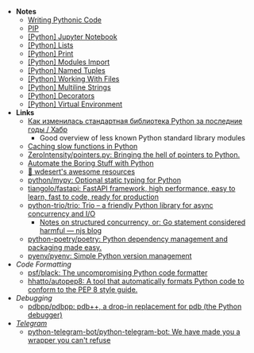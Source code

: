 - **Notes**
	- [Writing Pythonic Code](Python/Writing%20Pythonic%20Code.md)
	- [PIP](Python/Python%20Notes/PIP.md)
	- [[Python] Jupyter Notebook](Python/Python%20Jupyter%20Notebook.md)
	- [[Python] Lists](../../Python%20Lists.md)
	- [[Python] Print](../../Python%20Print.md)
	- [[Python] Modules Import](Python/Python%20Notes/Python%20Modules%20Import.md)
	- [[Python] Named Tuples](Python/Python%20Notes/Python%20Named%20Tuples.md)
	- [[Python] Working With Files](Python/Python%20Notes/Python%20Working%20With%20Files.md)
	- [[Python] Multiline Strings](Python/Python%20Notes/Python%20Multiline%20Strings.md)
	- [[Python] Decorators](Python/Python%20Notes/Python%20Decorators.md)
	- [[Python] Virtual Environment](Python/Python%20Notes/Python%20Virtual%20Environment.md)
- **Links**
	- [Как изменилась стандартная библиотека Python за последние годы / Хабр](https://habr.com/ru/post/665020/)
		- Good overview of less known Python standard library modules
	- [Caching slow functions in Python](https://antonz.org/functools-cache/)
	- [ZeroIntensity/pointers.py: Bringing the hell of pointers to Python.](https://github.com/ZeroIntensity/pointers.py)
	- [Automate the Boring Stuff with Python](https://automatetheboringstuff.com/#toc)
	- [📓 wdesert's awesome resources](https://www.notion.so/wdesert/wdesert-s-awesome-resources-d88ee314c2ac4cbcbf0960f41d2c3bba)
	- [python/mypy: Optional static typing for Python](https://github.com/python/mypy)
	- [tiangolo/fastapi: FastAPI framework, high performance, easy to learn, fast to code, ready for production](https://github.com/tiangolo/fastapi)
	- [python-trio/trio: Trio – a friendly Python library for async concurrency and I/O](https://github.com/python-trio/trio)
		- [Notes on structured concurrency, or: Go statement considered harmful — njs blog](https://vorpus.org/blog/notes-on-structured-concurrency-or-go-statement-considered-harmful/)
	- [python-poetry/poetry: Python dependency management and packaging made easy.](https://github.com/python-poetry/poetry)
	- [pyenv/pyenv: Simple Python version management](https://github.com/pyenv/pyenv)
- *Code Formatting*
	- [psf/black: The uncompromising Python code formatter](https://github.com/psf/black)
	- [hhatto/autopep8: A tool that automatically formats Python code to conform to the PEP 8 style guide.](https://github.com/hhatto/autopep8)
- *Debugging*
	- [pdbpp/pdbpp: pdb++, a drop-in replacement for pdb (the Python debugger)](https://github.com/pdbpp/pdbpp)
- *[Telegram](../Apps/Telegram.md)*
	- [python-telegram-bot/python-telegram-bot: We have made you a wrapper you can't refuse](https://github.com/python-telegram-bot/python-telegram-bot)